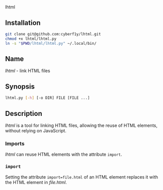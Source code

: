 #
lhtml

## Installation
```sh
git clone git@github.com:cyberf1y/lhtml.git
chmod +x lhtml/lhtml.py
ln -s "$PWD/lhtml/lhtml.py" ~/.local/bin/
```

## Name
*lhtml* - link HTML files

## Synopsis
```sh
lhtml.py [-h] [-o DIR] FILE [FILE ...]
```

## Description
*lhtml* is a tool for linking HTML files, allowing the reuse of HTML elements,
without relying on JavaScript.

### Imports
*lhtml* can reuse HTML elements with the attribute `import`.

### `import`
Setting the attribute `import=file.html` of an HTML element replaces it with the
HTML element in *file.html*.
